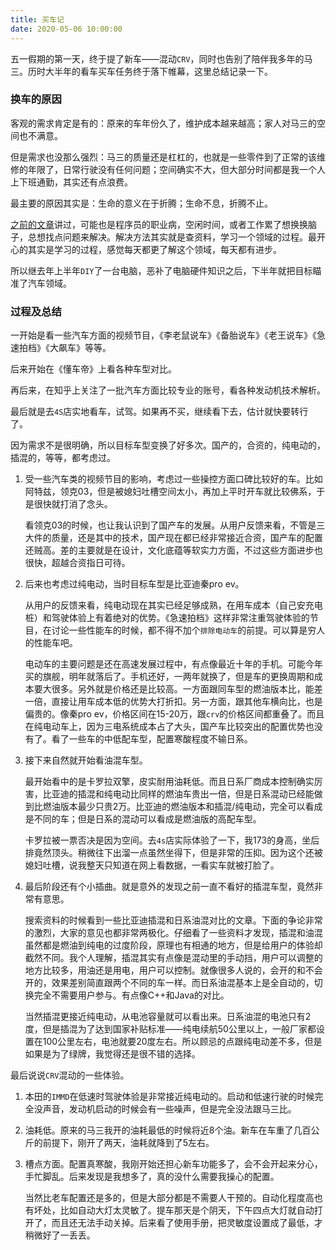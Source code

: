 ```yaml
---
title: 买车记
date: 2020-05-06 10:00:00 
---
```


五一假期的第一天，终于提了新车——混动`CRV`，同时也告别了陪伴我多年的马三。历时大半年的看车买车任务终于落下帷幕，这里总结记录一下。

### 换车的原因

客观的需求肯定是有的：原来的车年份久了，维护成本越来越高；家人对马三的空间也不满意。

但是需求也没那么强烈：马三的质量还是杠杠的，也就是一些零件到了正常的该维修的年限了，日常行驶没有任何问题；空间确实不大，但大部分时间都是我一个人上下班通勤，其实还有点浪费。

最主要的原因其实是：生命的意义在于折腾；生命不息，折腾不止。

[之前的文章](https://rink1969.github.io/language-instinct/)讲过，可能也是程序员的职业病，空闲时间，或者工作累了想换换脑子，总想找点问题来解决。解决方法其实就是查资料，学习一个领域的过程。最开心的其实是学习的过程，感觉每天都更了解这个领域，每天都有进步。

所以继去年上半年`DIY`了一台电脑，恶补了电脑硬件知识之后，下半年就把目标瞄准了汽车领域。

### 过程及总结

一开始是看一些汽车方面的视频节目，《李老鼠说车》《备胎说车》《老王说车》《急速拍档》《大飙车》等等。

后来开始在《懂车帝》上看各种车型对比。

再后来，在知乎上关注了一批汽车方面比较专业的账号，看各种发动机技术解析。

最后就是去`4S`店实地看车，试驾。如果再不买，继续看下去，估计就快要转行了。

因为需求不是很明确，所以目标车型变换了好多次。国产的，合资的，纯电动的，插混的，等等，都考虑过。

1. 受一些汽车类的视频节目的影响，考虑过一些操控方面口碑比较好的车。比如阿特兹，领克03，但是被媳妇吐槽空间太小，再加上平时开车就比较佛系，于是很快就打消了念头。

   看领克03的时候，也让我认识到了国产车的发展。从用户反馈来看，不管是三大件的质量，还是其中的技术，国产现在都已经非常接近合资，国产车的配置还贼高。差的主要就是在设计，文化底蕴等软实力方面，不过这些方面进步也很快，超越合资指日可待。

2. 后来也考虑过纯电动，当时目标车型是比亚迪秦pro ev。

   从用户的反馈来看，纯电动现在其实已经足够成熟，在用车成本（自己安充电桩）和驾驶体验上有着绝对的优势。《急速拍档》这样非常注重驾驶体验的节目，在讨论一些性能车的时候，都不得不加个`排除电动车`的前提。可以算是穷人的性能车吧。

   电动车的主要问题是还在高速发展过程中，有点像最近十年的手机。可能今年买的旗舰，明年就落后了。手机还好，一两年就换了，但是车的更换周期和成本要大很多。另外就是价格还是比较高。一方面跟同车型的燃油版本比，能差一倍，直接让用车成本低的优势大打折扣。另一方面，跟其他车横向比，也是偏贵的。像秦pro ev，价格区间在15-20万，跟`crv`的价格区间都重叠了。而且在纯电动车上，因为三电系统成本占了大头，国产车比较突出的配置优势也没有了。看了一些车的中低配车型，配置寒酸程度不输日系。

3. 接下来自然就开始看油混车型。

   最开始看中的是卡罗拉双擎，皮实耐用油耗低。而且日系厂商成本控制确实厉害，比亚迪的插混和纯电动比同样的燃油车贵出一倍，但是日系混动已经能做到比燃油版本最少只贵2万。比亚迪的燃油版本和插混/纯电动，完全可以看成是不同的车；但是日系的混动可以看成是燃油版的高配车型。

   卡罗拉被一票否决是因为空间。去`4s`店实际体验了一下，我173的身高，坐后排竟然顶头。稍微往下出溜一点虽然坐得下，但是非常的压抑。因为这个还被媳妇吐槽，说我整天只知道在网上看数据，一看实车就被打脸了。

4. 最后阶段还有个小插曲。就是意外的发现之前一直不看好的插混车型，竟然非常有意思。

   搜索资料的时候看到一些比亚迪插混和日系油混对比的文章。下面的争论非常的激烈，大家的意见也都非常两极化。仔细看了一些资料才发现，插混和油混虽然都是燃油到纯电的过度阶段，原理也有相通的地方，但是给用户的体验却截然不同。我个人理解，插混其实有点像是混动里的手动挡，用户可以调整的地方比较多，用油还是用电，用户可以控制。就像很多人说的，会开的和不会开的，效果差别简直跟两个不同的车一样。而日系油混基本上是全自动的，切换完全不需要用户参与。有点像C++和Java的对比。

   当然插混更接近纯电动，从电池容量就可以看出来。日系油混的电池只有2度，但是插混为了达到国家补贴标准——纯电续航50公里以上，一般厂家都设置在100公里左右，电池就要20度左右。所以顾忌的点跟纯电动差不多，但是如果是为了绿牌，我觉得还是很不错的选择。

最后说说`CRV`混动的一些体验。

1. 本田的`IMMD`在低速时驾驶体验是非常接近纯电动的。启动和低速行驶的时候完全没声音，发动机启动的时候会有一些噪声，但是完全没法跟马三比。

2. 油耗低。原来的马三我开的油耗最低的时候将近8个油。新车在车重了几百公斤的前提下，刚开了两天，油耗就降到了5左右。

3. 槽点方面。配置真寒酸，我刚开始还担心新车功能多了，会不会开起来分心，手忙脚乱。后来发现是我想多了，真的没什么需要我操心的配置。

   当然比老车配置还是多的，但是大部分都是不需要人干预的。自动化程度高也有坏处，比如自动大灯太灵敏了。提车那天是个阴天，下午四点大灯就自动打开了，而且还无法手动关掉。后来看了使用手册，把灵敏度设置成了最低，才稍微好了一丢丢。